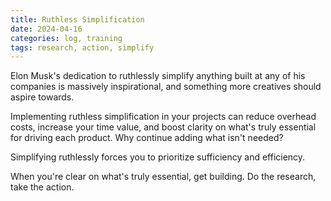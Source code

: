 ```yaml
---
title: Ruthless Simplification
date: 2024-04-16
categories: log, training
tags: research, action, simplify
---
```


Elon Musk's dedication to ruthlessly simplify anything built at any of his companies is massively inspirational, and something more creatives should aspire towards.

Implementing ruthless simplification in your projects can reduce overhead costs, increase your time value, and boost clarity on what's truly essential for driving each product. Why continue adding what isn't needed?

Simplifying ruthlessly forces you to prioritize sufficiency and efficiency.

When you're clear on what's truly essential, get building. Do the research, take the action.
